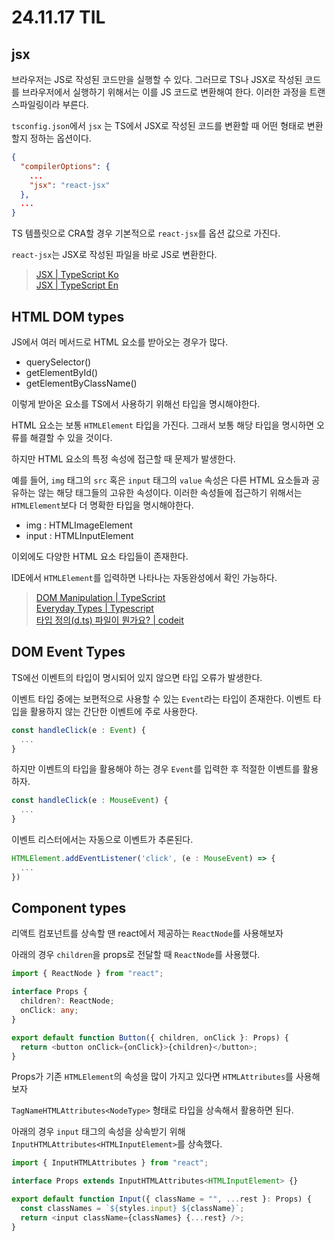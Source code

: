 # 24.11.17 TIL

## jsx

브라우저는 JS로 작성된 코드만을 실행할 수 있다. 그러므로 TS나 JSX로 작성된 코드를 브라우저에서 실행하기 위해서는 이를 JS 코드로 변환해여 한다. 이러한 과정을 트랜스파일링이라 부른다.

`tsconfig.json`에서 `jsx` 는 TS에서 JSX로 작성된 코드를 변환할 때 어떤 형태로 변환할지 정하는 옵션이다.

```json
{
  "compilerOptions": {
    ...
    "jsx": "react-jsx"
  },
  ...
}
```

TS 템플릿으로 CRA할 경우 기본적으로 `react-jsx`를 옵션 값으로 가진다.

`react-jsx`는 JSX로 작성된 파일을 바로 JS로 변환한다.

> [JSX | TypeScript Ko](https://www.typescriptlang.org/ko/docs/handbook/jsx.html)  
> [JSX | TypeScript En](https://www.typescriptlang.org/tsconfig/#jsx)

## HTML DOM types

JS에서 여러 메서드로 HTML 요소를 받아오는 경우가 많다.

- querySelector()
- getElementById()
- getElementByClassName()

이렇게 받아온 요소를 TS에서 사용하기 위해선 타입을 명시해야한다.

HTML 요소는 보통 `HTMLElement` 타입을 가진다. 그래서 보통 해당 타입을 명시하면 오류를 해결할 수 있을 것이다.

하지만 HTML 요소의 특정 속성에 접근할 때 문제가 발생한다.

예를 들어, `img` 태그의 `src` 혹은 `input` 태그의 `value` 속성은 다른 HTML 요소들과 공유하는 않는 해당 태그들의 고유한 속성이다. 이러한 속성들에 접근하기 위해서는 `HTMLElement`보다 더 명확한 타입을 명시해야한다.

- img : HTMLImageElement
- input : HTMLInputElement

이외에도 다양한 HTML 요소 타입들이 존재한다.

IDE에서 `HTMLElement`를 입력하면 나타나는 자동완성에서 확인 가능하다.

> [DOM Manipulation | TypeScript](https://www.typescriptlang.org/ko/docs/handbook/dom-manipulation.html)  
> [Everyday Types | Typescript](https://www.typescriptlang.org/ko/docs/handbook/2/everyday-types.html)  
> [타입 정의(d.ts) 파일이 뭔가요? | codeit](<https://www.codeit.kr/tutorials/90/%ED%83%80%EC%9E%85%20%EC%A0%95%EC%9D%98(d.ts)%20%ED%8C%8C%EC%9D%BC%EC%9D%B4%20%EB%AD%94%EA%B0%80%EC%9A%94%3F>)

## DOM Event Types

TS에선 이벤트의 타입이 명시되어 있지 않으면 타입 오류가 발생한다.

이벤트 타입 중에는 보편적으로 사용할 수 있는 `Event`라는 타입이 존재한다. 이벤트 타입을 활용하지 않는 간단한 이벤트에 주로 사용한다.

```ts
const handleClick(e : Event) {
  ...
}
```

하지만 이벤트의 타입을 활용해야 하는 경우 `Event`를 입력한 후 적절한 이벤트를 활용하자.

```ts
const handleClick(e : MouseEvent) {
  ...
}
```

이벤트 리스터에서는 자동으로 이벤트가 추론된다.

```ts
HTMLElement.addEventListener('click', (e : MouseEvent) => {
  ...
})
```

## Component types

리액트 컴포넌트를 상속할 땐 react에서 제공하는 `ReactNode`를 사용해보자

아래의 경우 `children`을 props로 전달할 때 `ReactNode`를 사용했다.

```ts
import { ReactNode } from "react";

interface Props {
  children?: ReactNode;
  onClick: any;
}

export default function Button({ children, onClick }: Props) {
  return <button onClick={onClick}>{children}</button>;
}
```

Props가 기존 `HTMLElement`의 속성을 많이 가지고 있다면 `HTMLAttributes`를 사용해보자

`TagNameHTMLAttributes<NodeType>` 형태로 타입을 상속해서 활용하면 된다.

아래의 경우 `input` 태그의 속성을 상속받기 위해 `InputHTMLAttributes<HTMLInputElement>`를 상속했다.

```ts
import { InputHTMLAttributes } from "react";

interface Props extends InputHTMLAttributes<HTMLInputElement> {}

export default function Input({ className = "", ...rest }: Props) {
  const classNames = `${styles.input} ${className}`;
  return <input className={classNames} {...rest} />;
}
```

